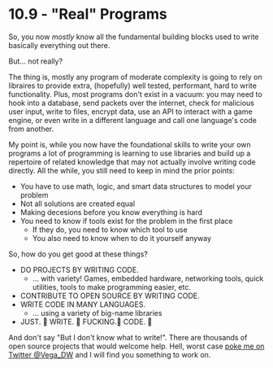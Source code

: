 # 10.9 - "Real" Programs 

<script>
    document.getElementById("codeMenu").open = true;
</script>

So, you now *mostly* know all the fundamental building blocks used to write basically everything out there.

But... not really? 

The thing is, mostly any program of moderate complexity is going to rely on libraires to provide extra, (hopefully) well tested, performant, hard to write functionality. Plus, most programs don't exist in a vacuum: you may need to hook into a database, send packets over the internet, check for malicious user input, write to files, encrypt data, use an API to interact with a game engine, or even write in a different language and call one language's code from another.

My point is, while you now have the foundational skills to write your own programs a lot of programming is learning to  use libraries and build up a repertoire of related knowledge that may not actually involve writing code directly. All the while, you still need to keep in mind the prior points:

* You have to use math, logic, and smart data structures to model your problem
* Not all solutions are created equal
* Making decesions before you know everything is hard
* You need to know if tools exist for the problem in the first place
  * If they do, you need to know which tool to use
  * You also need to know when to do it yourself anyway

So, how do you get good at these things?

* DO PROJECTS BY WRITING CODE.
  * ... with variety! Games, embedded hardware, networking tools, quick utilities, tools to make programming easier, etc.
* CONTRIBUTE TO OPEN SOURCE BY WRITING CODE.
* WRITE CODE IN MANY LANGUAGES.
  * ... using a variety of big-name libraries
* JUST. 👏 WRITE. 👏 FUCKING.👏 CODE. 👏

And don't say "But I don't know what to write!". There are thousands of open source projects that would welcome help. Hell, worst case [poke me on Twitter @Vega_DW](https://twitter.com/Vega_DW) and I will find you something to work on.

